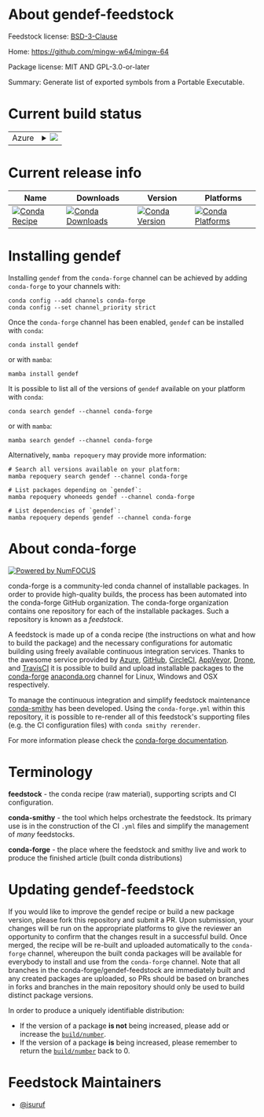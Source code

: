 About gendef-feedstock
======================

Feedstock license: [BSD-3-Clause](https://github.com/conda-forge/gendef-feedstock/blob/main/LICENSE.txt)

Home: https://github.com/mingw-w64/mingw-64

Package license: MIT AND GPL-3.0-or-later

Summary: Generate list of exported symbols from a Portable Executable.

Current build status
====================


<table>
    
  <tr>
    <td>Azure</td>
    <td>
      <details>
        <summary>
          <a href="https://dev.azure.com/conda-forge/feedstock-builds/_build/latest?definitionId=22537&branchName=main">
            <img src="https://dev.azure.com/conda-forge/feedstock-builds/_apis/build/status/gendef-feedstock?branchName=main">
          </a>
        </summary>
        <table>
          <thead><tr><th>Variant</th><th>Status</th></tr></thead>
          <tbody><tr>
              <td>linux_64</td>
              <td>
                <a href="https://dev.azure.com/conda-forge/feedstock-builds/_build/latest?definitionId=22537&branchName=main">
                  <img src="https://dev.azure.com/conda-forge/feedstock-builds/_apis/build/status/gendef-feedstock?branchName=main&jobName=linux&configuration=linux%20linux_64_" alt="variant">
                </a>
              </td>
            </tr><tr>
              <td>osx_64</td>
              <td>
                <a href="https://dev.azure.com/conda-forge/feedstock-builds/_build/latest?definitionId=22537&branchName=main">
                  <img src="https://dev.azure.com/conda-forge/feedstock-builds/_apis/build/status/gendef-feedstock?branchName=main&jobName=osx&configuration=osx%20osx_64_" alt="variant">
                </a>
              </td>
            </tr><tr>
              <td>win_64</td>
              <td>
                <a href="https://dev.azure.com/conda-forge/feedstock-builds/_build/latest?definitionId=22537&branchName=main">
                  <img src="https://dev.azure.com/conda-forge/feedstock-builds/_apis/build/status/gendef-feedstock?branchName=main&jobName=win&configuration=win%20win_64_" alt="variant">
                </a>
              </td>
            </tr>
          </tbody>
        </table>
      </details>
    </td>
  </tr>
</table>

Current release info
====================

| Name | Downloads | Version | Platforms |
| --- | --- | --- | --- |
| [![Conda Recipe](https://img.shields.io/badge/recipe-gendef-green.svg)](https://anaconda.org/conda-forge/gendef) | [![Conda Downloads](https://img.shields.io/conda/dn/conda-forge/gendef.svg)](https://anaconda.org/conda-forge/gendef) | [![Conda Version](https://img.shields.io/conda/vn/conda-forge/gendef.svg)](https://anaconda.org/conda-forge/gendef) | [![Conda Platforms](https://img.shields.io/conda/pn/conda-forge/gendef.svg)](https://anaconda.org/conda-forge/gendef) |

Installing gendef
=================

Installing `gendef` from the `conda-forge` channel can be achieved by adding `conda-forge` to your channels with:

```
conda config --add channels conda-forge
conda config --set channel_priority strict
```

Once the `conda-forge` channel has been enabled, `gendef` can be installed with `conda`:

```
conda install gendef
```

or with `mamba`:

```
mamba install gendef
```

It is possible to list all of the versions of `gendef` available on your platform with `conda`:

```
conda search gendef --channel conda-forge
```

or with `mamba`:

```
mamba search gendef --channel conda-forge
```

Alternatively, `mamba repoquery` may provide more information:

```
# Search all versions available on your platform:
mamba repoquery search gendef --channel conda-forge

# List packages depending on `gendef`:
mamba repoquery whoneeds gendef --channel conda-forge

# List dependencies of `gendef`:
mamba repoquery depends gendef --channel conda-forge
```


About conda-forge
=================

[![Powered by
NumFOCUS](https://img.shields.io/badge/powered%20by-NumFOCUS-orange.svg?style=flat&colorA=E1523D&colorB=007D8A)](https://numfocus.org)

conda-forge is a community-led conda channel of installable packages.
In order to provide high-quality builds, the process has been automated into the
conda-forge GitHub organization. The conda-forge organization contains one repository
for each of the installable packages. Such a repository is known as a *feedstock*.

A feedstock is made up of a conda recipe (the instructions on what and how to build
the package) and the necessary configurations for automatic building using freely
available continuous integration services. Thanks to the awesome service provided by
[Azure](https://azure.microsoft.com/en-us/services/devops/), [GitHub](https://github.com/),
[CircleCI](https://circleci.com/), [AppVeyor](https://www.appveyor.com/),
[Drone](https://cloud.drone.io/welcome), and [TravisCI](https://travis-ci.com/)
it is possible to build and upload installable packages to the
[conda-forge](https://anaconda.org/conda-forge) [anaconda.org](https://anaconda.org/)
channel for Linux, Windows and OSX respectively.

To manage the continuous integration and simplify feedstock maintenance
[conda-smithy](https://github.com/conda-forge/conda-smithy) has been developed.
Using the ``conda-forge.yml`` within this repository, it is possible to re-render all of
this feedstock's supporting files (e.g. the CI configuration files) with ``conda smithy rerender``.

For more information please check the [conda-forge documentation](https://conda-forge.org/docs/).

Terminology
===========

**feedstock** - the conda recipe (raw material), supporting scripts and CI configuration.

**conda-smithy** - the tool which helps orchestrate the feedstock.
                   Its primary use is in the construction of the CI ``.yml`` files
                   and simplify the management of *many* feedstocks.

**conda-forge** - the place where the feedstock and smithy live and work to
                  produce the finished article (built conda distributions)


Updating gendef-feedstock
=========================

If you would like to improve the gendef recipe or build a new
package version, please fork this repository and submit a PR. Upon submission,
your changes will be run on the appropriate platforms to give the reviewer an
opportunity to confirm that the changes result in a successful build. Once
merged, the recipe will be re-built and uploaded automatically to the
`conda-forge` channel, whereupon the built conda packages will be available for
everybody to install and use from the `conda-forge` channel.
Note that all branches in the conda-forge/gendef-feedstock are
immediately built and any created packages are uploaded, so PRs should be based
on branches in forks and branches in the main repository should only be used to
build distinct package versions.

In order to produce a uniquely identifiable distribution:
 * If the version of a package **is not** being increased, please add or increase
   the [``build/number``](https://docs.conda.io/projects/conda-build/en/latest/resources/define-metadata.html#build-number-and-string).
 * If the version of a package **is** being increased, please remember to return
   the [``build/number``](https://docs.conda.io/projects/conda-build/en/latest/resources/define-metadata.html#build-number-and-string)
   back to 0.

Feedstock Maintainers
=====================

* [@isuruf](https://github.com/isuruf/)


<!-- dummy commit to enable rerendering -->

